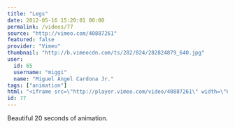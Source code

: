 ```yaml
---
title: "Legs"
date: 2012-05-16 15:20:01 00:00
permalink: /videos/77
source: "http://vimeo.com/40887261"
featured: false
provider: "Vimeo"
thumbnail: "http://b.vimeocdn.com/ts/282/824/282824879_640.jpg"
user:
  id: 65
  username: "miggi"
  name: "Miguel Angel Cardona Jr."
tags: ["animation"]
html: "<iframe src=\"http://player.vimeo.com/video/40887261\" width=\"640\" height=\"360\" frameborder=\"0\" webkitallowfullscreen mozallowfullscreen allowfullscreen></iframe>"
id: 77
---
```


Beautiful 20 seconds of animation.